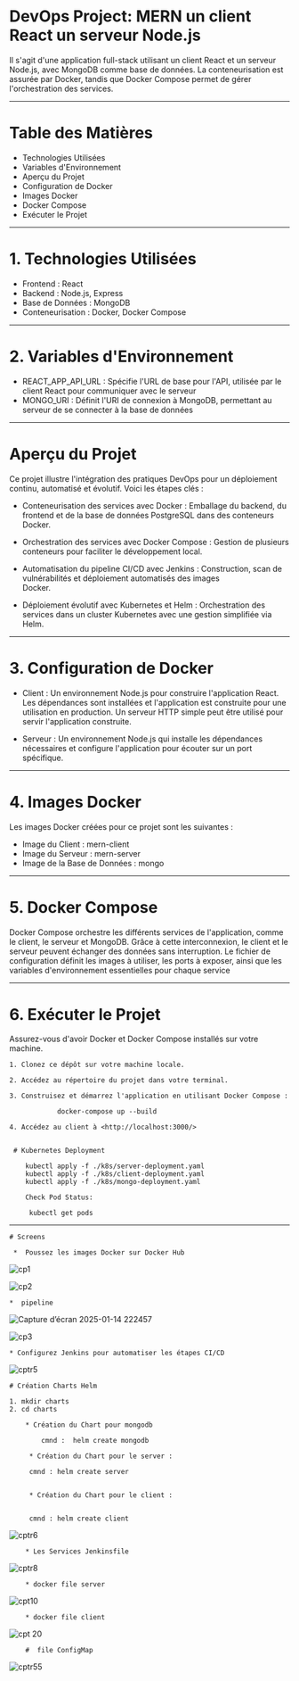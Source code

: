 # DevOps Project: MERN un client React un serveur Node.js
Il s'agit d'une application full-stack utilisant un client React et un serveur Node.js, avec MongoDB comme base de données. La conteneurisation est assurée par Docker, tandis que Docker Compose permet de gérer l'orchestration des services.

---

# Table des Matières
- Technologies Utilisées
- Variables d'Environnement
- Aperçu du Projet
- Configuration de Docker
- Images Docker
- Docker Compose
- Exécuter le Projet

---

# 1. Technologies Utilisées

 * Frontend : React
 * Backend : Node.js, Express
 * Base de Données : MongoDB
 * Conteneurisation : Docker, Docker Compose
 
 ---


# 2. Variables d'Environnement
 * REACT_APP_API_URL : Spécifie l'URL de base pour l'API, utilisée par le client React pour communiquer avec le serveur 
 * MONGO_URI : Définit l'URI de connexion à MongoDB, permettant au serveur de se connecter à la base de données

---

 # Aperçu du Projet


 Ce projet illustre l'intégration des pratiques DevOps pour un déploiement continu, automatisé et évolutif. Voici les étapes clés :

 * Conteneurisation des services avec Docker : Emballage du backend, du frontend et de la base de données PostgreSQL dans des conteneurs Docker.

 * Orchestration des services avec Docker Compose : Gestion de plusieurs conteneurs pour faciliter le développement local.

 * Automatisation du pipeline CI/CD avec Jenkins : Construction, scan de vulnérabilités et déploiement automatisés des images   
 Docker.

 * Déploiement évolutif avec Kubernetes et Helm : Orchestration des services dans un cluster Kubernetes avec une gestion simplifiée via Helm.
 
---
 
 # 3. Configuration de Docker

 * Client : Un environnement Node.js pour construire l'application React. Les dépendances sont installées et l'application est construite pour une utilisation en production. Un serveur HTTP simple peut être utilisé pour servir l'application construite.

 * Serveur : Un environnement Node.js qui installe les dépendances nécessaires et configure l'application pour écouter sur un port spécifique.

---

 # 4. Images Docker

 Les images Docker créées pour ce projet sont les suivantes :

 * Image du Client : mern-client
 * Image du Serveur : mern-server
 * Image de la Base de Données : mongo

---

 # 5. Docker Compose

  Docker Compose orchestre les différents services de l'application, comme le client, le serveur et MongoDB. Grâce à cette interconnexion, le client et le serveur peuvent échanger des données sans interruption. Le fichier de configuration définit les images à utiliser, les ports à exposer, ainsi que les variables d'environnement essentielles pour chaque service


---

  # 6. Exécuter le Projet


  Assurez-vous d'avoir Docker et Docker Compose installés sur votre machine.

    1. Clonez ce dépôt sur votre machine locale.

    2. Accédez au répertoire du projet dans votre terminal.

    3. Construisez et démarrez l'application en utilisant Docker Compose :

                docker-compose up --build

    4. Accédez au client à <http://localhost:3000/>


     # Kubernetes Deployment

        kubectl apply -f ./k8s/server-deployment.yaml
        kubectl apply -f ./k8s/client-deployment.yaml
        kubectl apply -f ./k8s/mongo-deployment.yaml

        Check Pod Status:

         kubectl get pods
   


---

    # Screens 

     *  Poussez les images Docker sur Docker Hub
     
  ![cp1](https://github.com/user-attachments/assets/6fa84699-8afe-4465-ad07-354c748644d2)

  ![cp2](https://github.com/user-attachments/assets/aabe50b4-327d-4d58-ba89-8a0dfefb995c)


    *  pipeline
  ![Capture d’écran 2025-01-14 222457](https://github.com/user-attachments/assets/c67aca07-80b9-4e45-ba62-e9a301026cd2)
  
 
  ![cp3](https://github.com/user-attachments/assets/7e000e70-0686-4f8c-b5db-0c404769b6a7)
  
    
      


    * Configurez Jenkins pour automatiser les étapes CI/CD 

    
   ![cptr5](https://github.com/user-attachments/assets/08538c5e-9299-4aee-9750-8ae1fab80285)


    # Création Charts Helm

    1. mkdir charts
    2. cd charts 

        * Création du Chart pour mongodb

            cmnd :  helm create mongodb
        
         * Création du Chart pour le server :

         cmnd : helm create server


         * Création du Chart pour le client :

      
         cmnd : helm create client
         

         
   ![cptr6](https://github.com/user-attachments/assets/0b44ff65-3f90-4205-9abb-6d1d3bfd2455)

        * Les Services Jenkinsfile 

 ![cptr8](https://github.com/user-attachments/assets/ad86914b-902e-4c49-a635-07715ce922bc)


        * docker file server 

   ![cpt10](https://github.com/user-attachments/assets/760f7e4a-e8d5-4bd4-8ecd-64b686489488)



        * docker file client
        

   ![cpt 20](https://github.com/user-attachments/assets/d3294cd9-d18d-45ba-ab50-8d4e678ed0ce)


        #  file ConfigMap

        
        
   ![cptr55](https://github.com/user-attachments/assets/1619beb8-d518-4a87-9e20-61108d567c8d)




       


     












 

 




 

 













